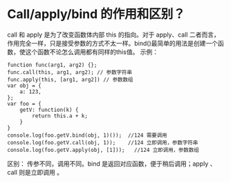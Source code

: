 # Call/apply/bind 的作用和区别？
call 和 apply 是为了改变函数体内部 this 的指向。对于 apply、call 二者而言，作用完全一样，只是接受参数的方式不太一样。bind()最简单的用法是创建一个函数，使这个函数不论怎么调用都有同样的this值。
示例：
```
function func(arg1, arg2) {};
func.call(this, arg1, arg2); // 参数字符串
func.apply(this, [arg1, arg2]) // 参数数组
var obj = {
    a: 123,
};
var foo = {
    getV: function(k) {
        return this.a + k;
    }
}
console.log(foo.getV.bind(obj, 1)());  //124 需要调用
console.log(foo.getV.call(obj, 1));    //124 立即调用，参数字符串
console.log(foo.getV.apply(obj, [1]));   //124 立即调用，参数数组
```
区别：
传参不同，调用不同。bind 是返回对应函数，便于稍后调用；apply 、call 则是立即调用 。